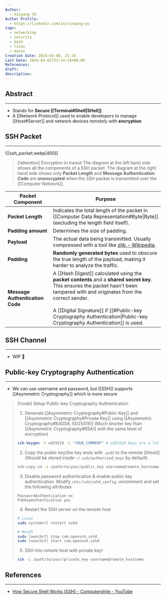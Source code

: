 ```yaml
---
Author:
  - Xinyang YU
Author Profile:
  - https://linkedin.com/in/xinyang-yu
tags:
  - networking
  - security
  - bash
  - linux
  - macos
Creation Date: 2024-03-08, 21:34
Last Date: 2024-04-02T23:14:14+08:00
References: 
draft: 
description: 
---
```

## Abstract
---
- Stands for **Secure [[Terminal#Shell|SHell]]**
- A [[Network Protocol]] used to enable developers to manage [[Host#Server]] and network devices remotely with **encryption**


## SSH Packet
---
![[ssh_packet.webp|400]]

>[!attention] Encryption in transit
> The diagram at the left hand side shows all the components of a SSH packet. The diagram at the right hand side shows only **Packet Length** and **Message Authentication Code** are **unencrypted** when the SSH packet is transmitted over the [[Computer Network]].

| Packet Component                | Purpose                                                                                                                                                                                                                                                                                                           |
| ------------------------------- | ----------------------------------------------------------------------------------------------------------------------------------------------------------------------------------------------------------------------------------------------------------------------------------------------------------------- |
| **Packet Length**               | Indicates the total length of the packet in [[Computer Data Representation#Byte\|Byte]] (excluding the length field itself).                                                                                                                                                                                      |
| **Padding amount**              | Determines the size of padding.                                                                                                                                                                                                                                                                                   |
| **Payload**                     | The actual data being transmitted. Usually compressed with a tool like [zlib - Wikipedia](https://en.wikipedia.org/wiki/Zlib).                                                                                                                                                                                    |
| **Padding**                     | **Randomly generated bytes** used to obscure the true length of the payload, making it harder to analyze the traffic.                                                                                                                                                                                             |
| **Message Authentication Code** | A [[Hash Digest]] calculated using the **packet contents** and a **shared secret key**. This ensures the packet hasn't been tampered with and originates from the correct sender. <br><br>A [[Digital Signature]] if [[#Public-key Cryptography Authentication\|Public-key Cryptography Authentication]] is used. |



## SSH Channel
---
- WIP 🚧

## Public-key Cryptography Authentication
---
- We can use username and password, but [[SSH]] supports [[Asymmetric Cryptography]] which is more secure

>[!code] Setup Public-key Cryptography Authentication
> 1. Generate [[Asymmetric Cryptography#Public Key]] and [[Asymmetric Cryptography#Private Key]] using [[Asymmetric Cryptography#EdDSA, ED25519]] (Much shorter key than [[Asymmetric Cryptography#RSA]] with the same level of encryption)
> ```bash
> ssh-keygen -t ed25519 -C "YOUR_COMMENT" # ed25519 keys are a lot shorter than rsa keys without sacrificing security
> ```
> 
> 2. Copy the public key(the key ends with `.pub`) to the remote [[Host]] (Should be stored inside `~/.ssh/authorized_keys` by default)
> ```bash
> ssh-copy-id -i /path/to/your/public_key username@remote_hostname
> ```
> 
> 3. Disable password authentication & enable public key authentication. Modify `/etc/ssh/sshd_config`, uncomment and set the following attributes
> ```plaintext
> PasswordAuthentication no
> PubkeyAuthentication yes
> ```
> 
> 4. Restart the SSH server on the remote host
> ```bash
> # Linux
> sudo systemctl restart sshd
> 
> # MacOS
> sudo launchctl stop com.openssh.sshd
> sudo launchctl start com.openssh.sshd
> ```
> 
> 5. SSH into remote host with private key!
> ```bash
> ssh -i /path/to/your/private_key username@remote_hostname
> ```


## References
---
- [How Secure Shell Works (SSH) - Computerphile - YouTube](https://youtu.be/ORcvSkgdA58?si=i5F1Jc2ecK1bXJJJ)
